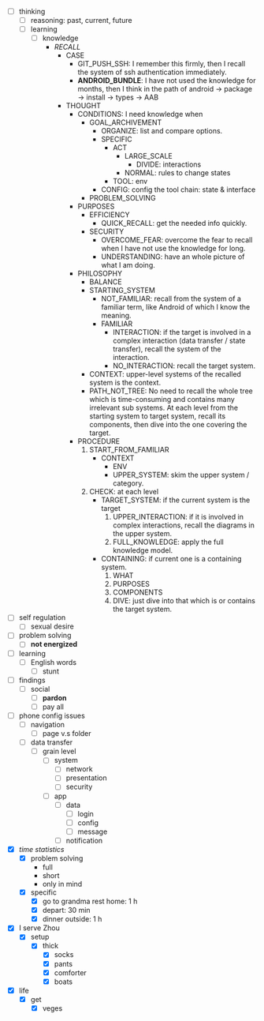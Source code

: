 - [ ] thinking
    - [ ] reasoning: past, current, future
    - [ ] learning
        - [ ] knowledge
            - *RECALL*
                - CASE
                    - GIT_PUSH_SSH: I remember this firmly, then I recall the system of ssh authentication immediately.
                    - **ANDROID_BUNDLE**: I have not used the knowledge for months, then I think in the path of android -> package -> install -> types -> AAB 
                - THOUGHT
                    - CONDITIONS: I need knowledge when
                        - GOAL_ARCHIVEMENT
                            - ORGANIZE: list and compare options.
                            - SPECIFIC
                                - ACT
                                    - LARGE_SCALE
                                        - DIVIDE: interactions
                                    - NORMAL: rules to change states
                                - TOOL: env
                            - CONFIG: config the tool chain: state & interface
                        - PROBLEM_SOLVING
                    - PURPOSES
                        - EFFICIENCY
                            - QUICK_RECALL: get the needed info quickly. 
                        - SECURITY
                            - OVERCOME_FEAR: overcome the fear to recall when I have not use the knowledge for long.
                            - UNDERSTANDING: have an whole picture of what I am doing.
                    - PHILOSOPHY
                        - BALANCE
                        - STARTING_SYSTEM
                            - NOT_FAMILIAR: recall from the system of a familiar term, like Android of which I know the meaning. 
                            - FAMILIAR
                                - INTERACTION: if the target is involved in a complex interaction (data transfer / state transfer), recall the system of the interaction.
                                - NO_INTERACTION: recall the target system.
                        - CONTEXT: upper-level systems of the recalled system is the context.
                        - PATH_NOT_TREE: No need to recall the whole tree which is time-consuming and contains many irrelevant sub systems. At each level from the starting system to target system, recall its components, then dive into the one covering the target. 
                    - PROCEDURE
                        1. START_FROM_FAMILIAR
                            - CONTEXT
                                - ENV
                                - UPPER_SYSTEM: skim the upper system / category.
                        2. CHECK: at each level
                            - TARGET_SYSTEM: if the current system is the target 
                                1. UPPER_INTERACTION: if it is involved in complex interactions, recall the diagrams in the upper system. 
                                2. FULL_KNOWLEDGE: apply the full knowledge model.
                            - CONTAINING: if current one is a containing system.
                                1. WHAT
                                2. PURPOSES
                                3. COMPONENTS
                                4. DIVE: just dive into that which is or contains the target system.
- [ ] self regulation
    - [ ] sexual desire
- [ ] problem solving
    - [ ] **not energized**
- [ ] learning
    - [ ] English words
        - [ ] stunt
- [ ] findings
    - [ ] social
        - [ ] **pardon**
        - [ ] pay all
- [ ] phone config issues
    - [ ] navigation
        - [ ] page v.s folder
    - [ ] data transfer
        - [ ] grain level
            - [ ] system
                - [ ] network
                - [ ] presentation
                - [ ] security
            - [ ] app
                - [ ] data
                    - [ ] login
                    - [ ] config
                    - [ ] message
                - [ ] notification
- [x] *time statistics*
    - [x] problem solving
        - full
        - short
        - only in mind
    - [x] specific
        - [x] go to grandma rest home: 1 h
        - [x] depart: 30 min
        - [x] dinner outside: 1 h
- [x] I serve Zhou
    - [x] setup
        - [x] thick 
            - [x] socks
            - [x] pants
            - [x] comforter
            - [x] boats
- [x] life
    - [x] get
        - [x] veges